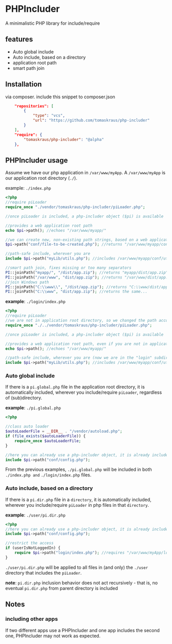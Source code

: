 # PHPIncluder

A minimalistic PHP library for include/require

## features

* Auto global include
* Auto include, based on a directory 
* application root path
* smart path join

## Installation

via composer. include this snippet to composer.json
```json
    "repositories": [
        {
            "type": "vcs",
            "url": "https://github.com/tomaskraus/php-includer"
        }
    ],
    "require": {        
        "tomaskraus/php-includer": "@alpha"
    },
```

## PHPIncluder usage

Assume we have our php application in `/var/www/myApp`. A `/var/www/myApp` is our application root directory (`./`). 

example: `./index.php`
```php
<?php
//require piLoader
require_once "./vendor/tomaskraus/php-includer/piLoader.php";

//once piLoader is included, a php-includer object ($pi) is available

//provides a web application root path
echo $pi->path(); //echoes "/var/www/myapp/"

//we can create new, non-existing path strings, based on a web application root
$pi->path("conf/file-to-be-created.php"); //returns "/var/www/myapp/conf/file-to-be-created.php".

//path-safe include, wherever you are
include $pi->path("myLib/utils.php"); //includes /var/www/myapp/conf/utils.php

//smart path join, fixes missing or too many separators
PI::joinPath("myapp/", "/dist/app.zip"); //returns "myapp/dist/app.zip"
PI::joinPath("/var/www", "dist/app.zip"); //returns "/var/www/dist/app.zip", preserves a root slash
//join Windows path
PI::joinPath("C:\\www\\", "/dist/app.zip"); //returns "C:\\www/dist/app.zip", mixed result for Windows path (still works in PHP) 
PI::joinPath("C:\\www", "dist/app.zip"); //returns the same...
```
**example**: `./login/index.php`
```php
<?php
//require piLoader
//we are not in application root directory, so we changed the path accordingly
require_once "./../vendor/tomaskraus/php-includer/piLoader.php";

//once piLoader is included, a php-includer object ($pi) is available

//provides a web application root path, even if you are not in application root directory
echo $pi->path(); //echoes "/var/www/myapp/"

//path-safe include, wherever you are (now we are in the "login" subdirectory)
include $pi->path("myLib/utils.php"); //includes /var/www/myapp/conf/utils.php

```

### Auto global include

If there is a `pi.global.php` file in the application root directory, it is automatically included, wherever you include/require `piLoader`, regardless of (sub)directory.

**example**: `./pi.global.php`
```php
<?php

//class auto loader
$autoLoaderFile = __DIR__ . "/vendor/autoload.php";
if (file_exists($autoLoaderFile)) {
    require_once $autoLoaderFile;
}

//here you can already use a php-includer object, it is already included 
include $pi->path("conf/config.php");
```

From the previous examples, `./pi.global.php` will be included in both `./index.php and` `./login/index.php` files.

### Auto include, based on a directory

If there is a `pi.dir.php` file in a `directory`, it is automatically included, wherever you include/require `piLoader` in php files in that `directory`.

**example**: `./user/pi.dir.php`
```php
<?php
//here you can already use a php-includer object, it is already included
include $pi->path("conf/config.php");

//restrict the access
if (userIsNotLoggedIn) {
    require $pi->path("login/index.php"); //requires "/var/www/myApp/login/index.php"
}
```

`./user/pi.dir.php` will be applied to all files in (and only) the `./user` directory that includes the `piLoader`.

**note**: `pi.dir.php` inclusion behavior does not act recursively - that is, no eventual `pi.dir.php` from parent directory is included

## Notes
### including other apps
If two different apps use a PHPIncluder and one app includes the second one, PHPIncluder may not work as expected.

